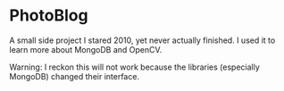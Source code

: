 PhotoBlog
=========

A small side project I stared 2010, yet never actually finished. I used it to
learn more about MongoDB and OpenCV.

Warning: I reckon this will not work because the libraries (especially MongoDB)
changed their interface.
